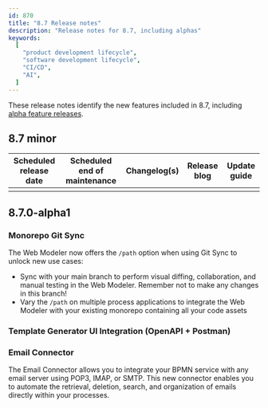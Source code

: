 ```yaml
---
id: 870
title: "8.7 Release notes"
description: "Release notes for 8.7, including alphas"
keywords:
  [
    "product development lifecycle",
    "software development lifecycle",
    "CI/CD",
    "AI",
  ]
---
```


These release notes identify the new features included in 8.7, including [alpha feature releases](/reference/alpha-features.md).

## 8.7 minor

| Scheduled release date | Scheduled end of maintenance | Changelog(s) | Release blog | Update guide |
| ---------------------- | ---------------------------- | ------------ | ------------ | ------------ |
|                        |                              |              |              |              |

## 8.7.0-alpha1

### Monorepo Git Sync

<!-- https://github.com/camunda/product-hub/issues/2503 -->

The Web Modeler now offers the `/path` option when using Git Sync to unlock new use cases:

- Sync with your main branch to perform visual diffing, collaboration, and manual testing in the Web Modeler. Remember not to make any changes in this branch!
- Vary the `/path` on multiple process applications to integrate the Web Modeler with your existing monorepo containing all your code assets

### Template Generator UI Integration (OpenAPI + Postman)

<!-- https://github.com/camunda/product-hub/issues/2049 -->

### Email Connector

<!-- https://github.com/camunda/product-hub/issues/2430 -->

The Email Connector allows you to integrate your BPMN service with any email server using POP3, IMAP, or SMTP. This new connector enables you to automate the retrieval, deletion, search, and organization of emails directly within your processes.
